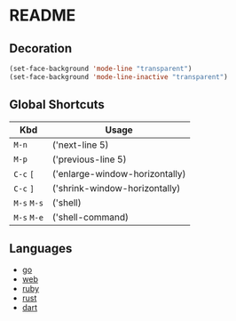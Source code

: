 # README

## Decoration
```lisp
(set-face-background 'mode-line "transparent")
(set-face-background 'mode-line-inactive "transparent")
```

## Global Shortcuts
| Kbd         | Usage                          |
|-------------|--------------------------------|
| `M-n`       | ('next-line 5)                 |
| `M-p`       | ('previous-line 5)             |
| `C-c` `[`   | ('enlarge-window-horizontally) |
| `C-c` `]`   | ('shrink-window-horizontally)  |
| `M-s` `M-s` | ('shell)                       |
| `M-s` `M-e` | ('shell-command)               |

## Languages
+ [go](./langes/init-go.el)
+ [web](./langes/init-web.el)
+ [ruby](./langes/init-ruby.el)
+ [rust](./langes/init-rust.el)
+ [dart](./langes/init-dart.el)

